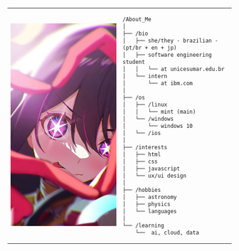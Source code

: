<table>
  <tr>
    <td style="width: 50%;">
      <img src="image.jpg" alt="Ai Hoshino" style="width: 300px; border: none;">
    </td>

<td style="width: 50%; vertical-align: top;">

    /About_Me
    │
    ├── /bio
    │   ├── she/they - brazilian - (pt/br + en + jp)
    │   ├── software engineering student
    │   │   └── at unicesumar.edu.br
    │   └── intern
    │       └── at ibm.com
    │
    ├── /os
    │   ├── /linux
    │   │   └── mint (main)
    │   └── /windows
    │       └── windows 10
    │   └── /ios
    │
    ├── /interests
    │   ├── html
    │   ├── css
    │   ├── javascript
    │   └── ux/ui design
    │
    ├── /hobbies
    │   ├── astronomy
    │   ├── physics
    │   └── languages
    │
    └── /learning
        └──  ai, cloud, data

  </tr>
</table>
